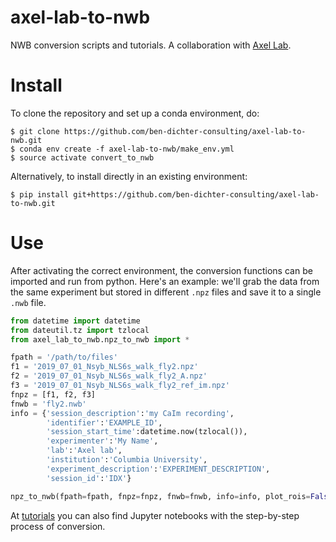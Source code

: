 # axel-lab-to-nwb
NWB conversion scripts and tutorials.
A collaboration with [Axel Lab](https://www.axellab.columbia.edu/).

# Install
To clone the repository and set up a conda environment, do:
```
$ git clone https://github.com/ben-dichter-consulting/axel-lab-to-nwb.git
$ conda env create -f axel-lab-to-nwb/make_env.yml
$ source activate convert_to_nwb
```

Alternatively, to install directly in an existing environment:
```
$ pip install git+https://github.com/ben-dichter-consulting/axel-lab-to-nwb.git
```

# Use
After activating the correct environment, the conversion functions can be imported and run from python. 
Here's an example: we'll grab the data from the same experiment but stored in different `.npz` files and save it to a single `.nwb` file.
```python
from datetime import datetime
from dateutil.tz import tzlocal
from axel_lab_to_nwb.npz_to_nwb import *

fpath = '/path/to/files'
f1 = '2019_07_01_Nsyb_NLS6s_walk_fly2.npz'
f2 = '2019_07_01_Nsyb_NLS6s_walk_fly2_A.npz'
f3 = '2019_07_01_Nsyb_NLS6s_walk_fly2_ref_im.npz'
fnpz = [f1, f2, f3]
fnwb = 'fly2.nwb'
info = {'session_description':'my CaIm recording',
        'identifier':'EXAMPLE_ID',
        'session_start_time':datetime.now(tzlocal()),
        'experimenter':'My Name',
        'lab':'Axel lab',
        'institution':'Columbia University',
        'experiment_description':'EXPERIMENT_DESCRIPTION',
        'session_id':'IDX'}

npz_to_nwb(fpath=fpath, fnpz=fnpz, fnwb=fnwb, info=info, plot_rois=False)
```

At [tutorials](https://github.com/ben-dichter-consulting/axel-lab-to-nwb/tree/master/tutorials) you can also find Jupyter notebooks with the step-by-step process of conversion.
